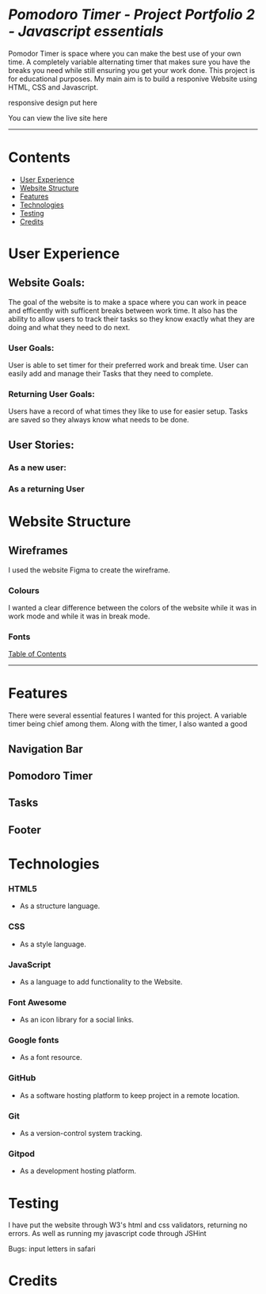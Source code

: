 # **_Pomodoro Timer - Project Portfolio 2 - Javascript essentials_**
Pomodor Timer is space where you can make the best use of your own time. A completely variable alternating timer that makes sure you have the breaks you need while still ensuring you get your work done.
This project is for educational purposes. My main aim is to build a responive Website using HTML, CSS and Javascript.

responsive design put here

You can view the live site here

---

# Contents
- [User Experience](#user-experience)
- [Website Structure](#website-structure)
- [Features](#features)
- [Technologies](#technologies)
- [Testing](#testing)
- [Credits](#credits)


# User Experience

## Website Goals:
The goal of the website is to make a space where you can work in peace and efficently with sufficent breaks between work time. It also has the ability to allow users to track their tasks so they know exactly what they are doing and what they need to do next.

### User Goals:
User is able to set timer for their preferred work and break time.
User can easily add and manage their Tasks that they need to complete.

### Returning User Goals:
Users have a record of what times they like to use for easier setup.
Tasks are saved so they always know what needs to be done.

## User Stories:

### As a new user:

### As a returning User

# Website Structure

## Wireframes
I used the website Figma to create the wireframe.

### Colours
I wanted a clear difference between the colors of the website while it was in work mode and while it was in break mode.
### Fonts

[Table of Contents](#Contents)

---
# Features
There were several essential features I wanted for this project. A variable timer being chief among them. Along with the timer, I also wanted a good
## Navigation Bar

## Pomodoro Timer

## Tasks

## Footer


# Technologies
### HTML5
* As a structure language.

### CSS
* As a style language.

### JavaScript
* As a language to add functionality to the Website.

### Font Awesome
* As an icon library for a social links.

### Google fonts
* As a font resource.

### GitHub
* As a software hosting platform to keep project in a remote location.

### Git
* As a version-control system tracking.

### Gitpod
* As a development hosting platform.


# Testing
I have put the website through W3's html and css validators, returning no errors. As well as running my javascript code through JSHint

Bugs:
input letters in safari

# Credits




